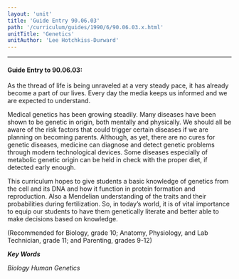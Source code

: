 ```yaml
---
layout: 'unit'
title: 'Guide Entry 90.06.03'
path: '/curriculum/guides/1990/6/90.06.03.x.html'
unitTitle: 'Genetics'
unitAuthor: 'Lee Hotchkiss-Durward'
---
```


<body>
<hr/>
 <h4>
  Guide Entry to 90.06.03:
 </h4>
 As the thread of life is being unraveled at a very steady pace, it has already become a part of our lives. Every day the media keeps us informed and we are expected to understand.
 <p>
  Medical genetics has been growing steadily. Many diseases have been shown to be genetic in origin, both mentally and physically. We should all be aware of the risk factors that could trigger certain diseases if we are planning on becoming parents. Although, as yet, there are no cures for genetic diseases, medicine can diagnose and detect genetic problems through modern technological devices. Some diseases especially of metabolic genetic origin can be held in check with the proper diet, if detected early enough.
 </p>
 <p>
  This curriculum hopes to give students a basic knowledge of genetics from the cell and its DNA and how it function in protein formation and reproduction. Also a Mendelian understanding of the traits and their probabilities during fertilization. So, in today’s world, it is of vital importance to equip our students to have them genetically literate and better able to make decisions based on knowledge.
 </p>
 <p>
  (Recommended for Biology, grade 10; Anatomy, Physiology, and Lab Technician, grade 11; and Parenting, grades 9-12)
 </p>
<p>
  <b>
   <i>
    Key Words
   </i>
  </b>
  <br/>
 </p>
 <p>
  <i>
   Biology Human Genetics
  </i>
 </p>

</body>
